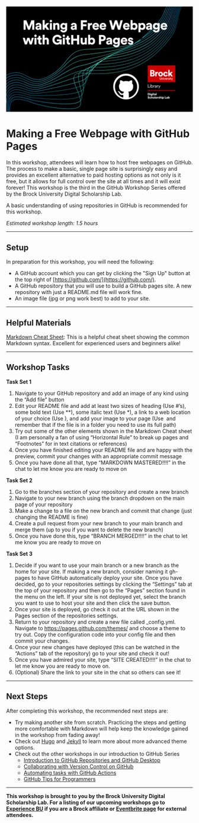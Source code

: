 ![Tool Logo](Github_Part3.png)

# Making a Free Webpage with GitHub Pages
In this workshop, attendees will learn how to host free webpages on GitHub.  The process to make a basic, single page site is surprisingly easy and provides an excellent alternative to paid hosting options as not only is it free, but it allows for full control over the site at all times and it will exist forever!  This workshop is the third in the GitHub Workshop Series offered by the Brock University Digital Scholarship Lab.

A basic understanding of using repositories in GitHub is recommended for this workshop.  

*Estimated workshop length: 1.5 hours*

----

## Setup
In preparation for this workshop, you will need the following: 

- A GitHub account which you can get by clicking the "Sign Up" button at the top right of [https://github.com/](https://github.com/).
- A GitHub repository that you will use to build a GitHub pages site.  A new repository with just a README.md file will work fine.
- An image file (jpg or png work best) to add to your site.  

----

## Helpful Materials
[Markdown Cheat Sheet](https://www.markdownguide.org/cheat-sheet/): This is a helpful cheat sheet showing the common Markdown syntax.  Excellent for experienced users and beginners alike!  

----

## Workshop Tasks

**Task Set 1**  
  
1. Navigate to your GitHub repository and add an image of any kind using the “Add file” button
2. Edit your README file and add at least two sizes of heading (Use #’s), some bold text (Use **), some italic text (Use *), a link to a web location of your choice (Use []() ), and add your image to your page (Use ![]() and remember that if the file is in a folder you need to use its full path)
3. Try out some of the other elements shown in the Markdown Cheat sheet (I am personally a fan of using “Horizontal Rule” to break up pages and “Footnotes” for in text citations or references)
4. Once you have finished editing your README file and are happy with the preview, commit your changes with an appropriate commit message
5. Once you have done all that, type “MARKDOWN MASTERED!!!!” in the chat to let me know you are ready to move on

  
**Task Set 2**  
  
1. Go to the branches section of your repository and create a new branch  
2. Navigate to your new branch using the branch dropdown on the main page of your repository  
3. Make a change to a file on the new branch and commit that change (just changing the README is fine)  
4. Create a pull request from your new branch to your main branch and merge them (up to you if you want to delete the new branch)  
5. Once you have done this, type “BRANCH MERGED!!!!” in the chat to let me know you are ready to move on  

**Task Set 3**  
  
1. Decide if you want to use your main branch or a new branch as the home for your site.  If making a new branch, consider naming it gh-pages to have GitHub automatically deploy your site.  Once you have decided, go to your repositories settings by clicking the “Settings” tab at the top of your repository and then go to the “Pages” section found in the menu on the left.  If your site is not deployed yet, select the branch you want to use to host your site and then click the save button.  
2. Once your site is deployed, go check it out at the URL shown in the Pages section of the repositories settings.  
3. Return to your repository and create a new file called _config.yml.  Navigate to https://pages.github.com/themes/ and choose a theme to try out.  Copy the configuration code into your config file and then commit your changes.  
4. Once your new changes have deployed (this can be watched in the “Actions” tab of the repository) go to your site and check it out!  
5. Once you have admired your site, type “SITE CREATED!!!!” in the chat to let me know you are ready to move on.  
6. (Optional) Share the link to your site in the chat so others can see it!  
  
  
----  

## Next Steps

After completing this workshop, the recommended next steps are:

 - Try making another site from scratch.  Practicing the steps and getting more comfortable with Markdown will help keep the knowledge gained in the workshop from fading away!
 - Check out [Hugo](https://gohugo.io/) and [Jekyll](https://jekyllrb.com/) to learn more about more advanced theme options.
 - Check out the other workshops in our introduction to GitHub Series
   - [Introduction to GitHub Repositories and GitHub Desktop](https://brockdsl.github.io/Introduction-to-GitHub-Repositories-and-GitHub-Desktop/)
   - [Collaborating with Version Control on GitHub](https://brockdsl.github.io/Collaborating-with-Version-Control-on-GitHub/)
   - [Automating tasks with GitHub Actions](https://brockdsl.github.io/Automating-tasks-with-GitHub-Actions/)
   - [GitHub Tips for Programmers](https://brockdsl.github.io/GitHub-Tips-for-Programmers/)



----
 

  
**This workshop is brought to you by the Brock University Digital Scholarship Lab.  For a listing of our upcoming workshops go to [Experience BU](https://experiencebu.brocku.ca/organization/dsl) if you are a Brock affiliate or [Eventbrite page](https://www.eventbrite.ca/o/brock-university-digital-scholarship-lab-21661627350) for external attendees.**


